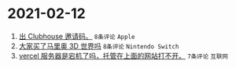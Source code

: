 # 2021-02-12

1. [出 Clubhouse 邀请码。](https://www.v2ex.com/t/753016) `8条评论` `Apple`
1. [大家买了马里奥 3D 世界吗](https://www.v2ex.com/t/753010) `8条评论` `Nintendo Switch`
1. [vercel 服务器是宕机了吗，托管在上面的网站打不开。](https://www.v2ex.com/t/753009) `7条评论` `互联网`
